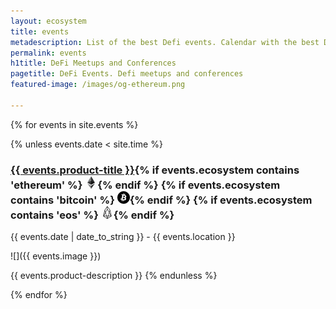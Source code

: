 ```yaml
---
layout: ecosystem
title: events
metadescription: List of the best Defi events. Calendar with the best DeFi meetups and conferences around the world.
permalink: events
h1title: DeFi Meetups and Conferences
pagetitle: DeFi Events. Defi meetups and conferences
featured-image: /images/og-ethereum.png

---
```


{% for events in site.events %}

{% unless events.date < site.time %}

### <a href="{{ events.product-url }}?ref=defiprime.com">{{ events.product-title }}</a>{% if events.ecosystem contains 'ethereum' %} ![](images/ether.png "Built on Ethereum or related to Ethereum ecosystem"){% endif %} {% if events.ecosystem contains 'bitcoin' %} ![](/images/btc.png "Using Bitcoin ecosystem"){% endif %} {% if events.ecosystem contains 'eos' %} ![](/images/eos.png "Built on EOS or related to EOS ecosystem"){% endif %}

{{ events.date | date_to_string }} - {{ events.location }}

![]({{ events.image }})

{{ events.product-description }}
{% endunless %}

{% endfor %}
